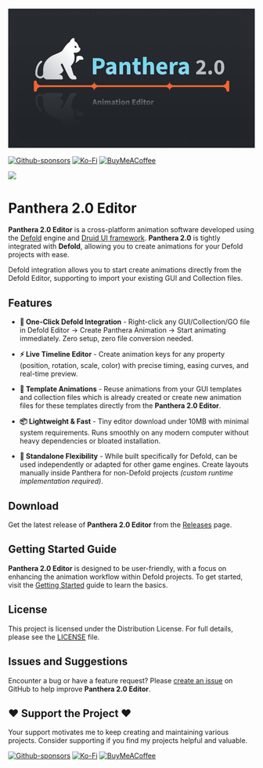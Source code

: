 ![](../media/logo.png)

[![Github-sponsors](https://img.shields.io/badge/sponsor-30363D?style=for-the-badge&logo=GitHub-Sponsors&logoColor=#EA4AAA)](https://github.com/sponsors/insality) [![Ko-Fi](https://img.shields.io/badge/Ko--fi-F16061?style=for-the-badge&logo=ko-fi&logoColor=white)](https://ko-fi.com/insality) [![BuyMeACoffee](https://img.shields.io/badge/Buy%20Me%20a%20Coffee-ffdd00?style=for-the-badge&logo=buy-me-a-coffee&logoColor=black)](https://www.buymeacoffee.com/insality)

[![](https://img.shields.io/badge/Release-download-blue?style=for-the-badge)](https://github.com/Insality/panthera/releases)

# Panthera 2.0 Editor

**Panthera 2.0 Editor** is a cross-platform animation software developed using the [Defold](https://defold.com/) engine and [Druid UI framework](https://github.com/Insality/druid). **Panthera 2.0** is tightly integrated with **Defold**, allowing you to create animations for your Defold projects with ease.

Defold integration allows you to start create animations directly from the Defold Editor, supporting to import your existing GUI and Collection files.


## Features

- **🚀 One-Click Defold Integration** - Right-click any GUI/Collection/GO file in Defold Editor → Create Panthera Animation → Start animating immediately. Zero setup, zero file conversion needed.

- **⚡ Live Timeline Editor** - Create animation keys for any property (position, rotation, scale, color) with precise timing, easing curves, and real-time preview.

- **🎯 Template Animations** - Reuse animations from your GUI templates and collection files which is already created or create new animation files for these templates directly from the **Panthera 2.0 Editor**.

- **📦 Lightweight & Fast** - Tiny editor download under 10MB with minimal system requirements. Runs smoothly on any modern computer without heavy dependencies or bloated installation.

- **🌟 Standalone Flexibility** - While built specifically for Defold, can be used independently or adapted for other game engines. Create layouts manually inside Panthera for non-Defold projects _(custom runtime implementation required)_.



## Download

Get the latest release of **Panthera 2.0 Editor** from the [Releases](https://github.com/Insality/panthera/releases) page.


## Getting Started Guide

**Panthera 2.0 Editor** is designed to be user-friendly, with a focus on enhancing the animation workflow within Defold projects. To get started, visit the [Getting Started](getting_started.md) guide to learn the basics.


## License

This project is licensed under the Distribution License. For full details, please see the [LICENSE](LICENSE) file.


## Issues and Suggestions

Encounter a bug or have a feature request? Please [create an issue](https://github.com/Insality/panthera/issues) on GitHub to help improve **Panthera 2.0 Editor**.


## ❤️ Support the Project ❤️

Your support motivates me to keep creating and maintaining various projects. Consider supporting if you find my projects helpful and valuable.

[![Github-sponsors](https://img.shields.io/badge/sponsor-30363D?style=for-the-badge&logo=GitHub-Sponsors&logoColor=#EA4AAA)](https://github.com/sponsors/insality) [![Ko-Fi](https://img.shields.io/badge/Ko--fi-F16061?style=for-the-badge&logo=ko-fi&logoColor=white)](https://ko-fi.com/insality) [![BuyMeACoffee](https://img.shields.io/badge/Buy%20Me%20a%20Coffee-ffdd00?style=for-the-badge&logo=buy-me-a-coffee&logoColor=black)](https://www.buymeacoffee.com/insality)

